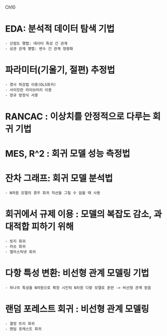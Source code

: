 Ch10

# EDA: 분석적 데이터 탐색 기법
    - 산점도 행렬: 데이터 특성 간 관계
    - 상관 관계 행렬: 변수 간 관계 정량화 

# 파라미터(기울기, 절편) 추정법
    - 경사 하강법 이용(OLS회귀)
    - 사이킷런 라이브러리 이용
    - 정규 방정식 사용

# RANCAC : 이상치를 안정적으로 다루는 회귀 기법

# MES, R^2 : 회귀 모델 성능 측정법

# 잔차 그래프: 회귀 모델 분석법 
    - N차원 모델의 경우 회귀 직선을 그릴 수 없을 때 사용
  
# 회귀에서 규제 이용 : 모델의 복잡도 감소, 과대적합 피하기 위해
    - 릿지 회귀
    - 라쏘 회귀
    - 엘라스틱넷 회귀

# 다항 특성 변환: 비선형 관계 모델링 기법
    - 하나의 특성을 N차원으로 확장 시킨뒤 N차원 다항 모델로 훈련 -> 비선형 관계 얻음

# 랜덤 포레스트 회귀 : 비선형 관계 모델링 
    - 결정 트리 회귀
    - 랜덤 포레스트 회귀